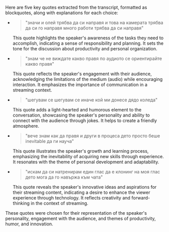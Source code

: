 Here are five key quotes extracted from the transcript, formatted as blockquotes, along with explanations for each choice:

- > "значи и олей трябва да си направя и това на камерата трябва да си го направя много работи трябва да си направя"
  
  This quote highlights the speaker's awareness of the tasks they need to accomplish, indicating a sense of responsibility and planning. It sets the tone for the discussion about productivity and personal organization.

- > "знам че не виждате какво правя по аудиото се ориентирайте какво правя"

  This quote reflects the speaker's engagement with their audience, acknowledging the limitations of the medium (audio) while encouraging interaction. It emphasizes the importance of communication in a streaming context.

- > "шегувам се шегувам се иначе кой ми донесе дядо коледа"

  This quote adds a light-hearted and humorous element to the conversation, showcasing the speaker's personality and ability to connect with the audience through jokes. It helps to create a friendly atmosphere.

- > "вече знам как да правя и други в процеса дето просто беше inevitable да ги науча"

  This quote illustrates the speaker's growth and learning process, emphasizing the inevitability of acquiring new skills through experience. It resonates with the theme of personal development and adaptability.

- > "искам да си натренирам един глас да е клонинг на моя глас дето мога да го навържа към чата"

  This quote reveals the speaker's innovative ideas and aspirations for their streaming content, indicating a desire to enhance the viewer experience through technology. It reflects creativity and forward-thinking in the context of streaming.

These quotes were chosen for their representation of the speaker's personality, engagement with the audience, and themes of productivity, humor, and innovation.